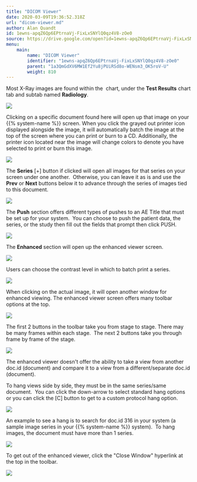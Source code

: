 ```yaml
---
title: "DICOM Viewer"
date: 2020-03-09T19:36:52.318Z
url: "dicom-viewer.md"
author: Alan Quandt
id: 1ewns-apqZ6Qp6EPtrnaVj-FixLxSNYlQ0qz4V8-zOe0
source: https://drive.google.com/open?id=1ewns-apqZ6Qp6EPtrnaVj-FixLxSNYlQ0qz4V8-zOe0
menu:
    main:
        name: "DICOM Viewer"
        identifier: "1ewns-apqZ6Qp6EPtrnaVj-FixLxSNYlQ0qz4V8-zOe0"
        parent: "1a3QmGdXV6MW1Ef2Yu8jPUiRSd8o-WENsm3_OK5roV-U"
        weight: 810
---
```

Most X-Ray images are found within the  chart, under the **Test Results** chart tab and subtab named **Radiology**.



![](external_files/d9caa9ac7e624dfa5c9fec712ef8bfed.png)



Clicking on a specific document found here will open up that image on your {{% system-name %}} screen. When you click the grayed out printer icon displayed alongside the image, it will automatically batch the image at the top of the screen where you can print or burn to a CD. Additionally, the printer icon located near the image will change colors to denote you have selected to print or burn this image.



![](external_files/bd69269dc2c0d9a598d2b2f1bab44f33.png)



The **Series** [+] button if clicked will open all images for that series on your screen under one another.  Otherwise, you can leave it as is and use the **Prev** or **Next** buttons below it to advance through the series of images tied to this document.



![](external_files/d597c507f8348f800b64b1b574290330.png)



The **Push** section offers different types of pushes to an AE Title that must be set up for your system.  You can choose to push the patient data, the series, or the study then fill out the fields that prompt then click PUSH.



![](external_files/0c1f9b2fe88441fd16f30b71b6f0ff6e.png)



The **Enhanced** section will open up the enhanced viewer screen.



![](external_files/24a5f1439b5437626823e5f334cf4575.png)



Users can choose the contrast level in which to batch print a series.



![](external_files/13564979b550d99323377908f8f10412.png)



When clicking on the actual image, it will open another window for enhanced viewing. The enhanced viewer screen offers many toolbar options at the top.  



![](external_files/c8c4e6139345c890fedc58aaae906249.png)



The first 2 buttons in the toolbar take you from stage to stage. There may be many frames within each stage.  The next 2 buttons take you through frame by frame of the stage.



![](external_files/11fd46aa659870458c42072bc8280b8f.png)



The enhanced viewer doesn't offer the ability to take a view from another doc.id (document) and compare it to a view from a different/separate doc.id (document).

To hang views side by side, they must be in the same series/same document.  You can click the down-arrow to select standard hang options or you can click the [C] button to get to a custom protocol hang option.



![](external_files/570a1ce18fc0b59b175f115aa3b86de7.png)





An example to see a hang is to search for doc.id 316 in your system (a sample image series in your {{% system-name %}} system).  To hang images, the document must have more than 1 series.



![](external_files/72f4a1d40461c3f984dfe982cd76dfd6.png)



To get out of the enhanced viewer, click the "Close Window" hyperlink at the top in the toolbar.



![](external_files/91869a7539381b1d223adb2a47f0a459.png)

